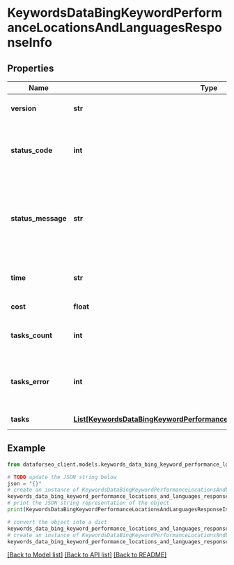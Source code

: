 # KeywordsDataBingKeywordPerformanceLocationsAndLanguagesResponseInfo


## Properties

Name | Type | Description | Notes
------------ | ------------- | ------------- | -------------
**version** | **str** | the current version of the API | [optional] 
**status_code** | **int** | general status code you can find the full list of the response codes here | [optional] 
**status_message** | **str** | general informational message you can find the full list of general informational messages here | [optional] 
**time** | **str** | total execution time, seconds | [optional] 
**cost** | **float** | total tasks cost, USD | [optional] 
**tasks_count** | **int** | the number of tasks in the tasks array | [optional] 
**tasks_error** | **int** | the number of tasks in the tasks array returned with an error | [optional] 
**tasks** | [**List[KeywordsDataBingKeywordPerformanceLocationsAndLanguagesTaskInfo]**](KeywordsDataBingKeywordPerformanceLocationsAndLanguagesTaskInfo.md) | array of tasks | [optional] 

## Example

```python
from dataforseo_client.models.keywords_data_bing_keyword_performance_locations_and_languages_response_info import KeywordsDataBingKeywordPerformanceLocationsAndLanguagesResponseInfo

# TODO update the JSON string below
json = "{}"
# create an instance of KeywordsDataBingKeywordPerformanceLocationsAndLanguagesResponseInfo from a JSON string
keywords_data_bing_keyword_performance_locations_and_languages_response_info_instance = KeywordsDataBingKeywordPerformanceLocationsAndLanguagesResponseInfo.from_json(json)
# print the JSON string representation of the object
print(KeywordsDataBingKeywordPerformanceLocationsAndLanguagesResponseInfo.to_json())

# convert the object into a dict
keywords_data_bing_keyword_performance_locations_and_languages_response_info_dict = keywords_data_bing_keyword_performance_locations_and_languages_response_info_instance.to_dict()
# create an instance of KeywordsDataBingKeywordPerformanceLocationsAndLanguagesResponseInfo from a dict
keywords_data_bing_keyword_performance_locations_and_languages_response_info_from_dict = KeywordsDataBingKeywordPerformanceLocationsAndLanguagesResponseInfo.from_dict(keywords_data_bing_keyword_performance_locations_and_languages_response_info_dict)
```
[[Back to Model list]](../README.md#documentation-for-models) [[Back to API list]](../README.md#documentation-for-api-endpoints) [[Back to README]](../README.md)


